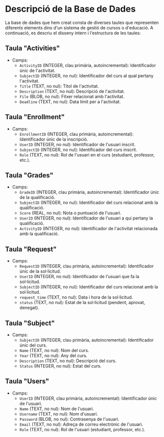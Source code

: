 # Descripció de la Base de Dades
La base de dades que hem creat consta de diverses taules que representen diferents elements dins d'un sistema de gestió de cursos o d'educació. A continuació, es descriu el disseny intern i l'estructura de les taules:

## Taula "Activities"

- Camps:
  - `ActivityID` (INTEGER, clau primària, autoincremental): Identificador únic de l'activitat.
  - `SubjectID` (INTEGER, no nul): Identificador del curs al qual pertany l'activitat.
  - `Title` (TEXT, no nul): Títol de l'activitat.
  - `Description` (TEXT, no nul): Descripció de l'activitat.
  - `File` (BLOB, no nul): Fitxer relacionat amb l'activitat.
  - `Deadline` (TEXT, no nul): Data límit per a l'activitat.

## Taula "Enrollment"

- Camps:
  - `EnrollmentID` (INTEGER, clau primària, autoincremental): Identificador únic de la inscripció.
  - `UserID` (INTEGER, no nul): Identificador de l'usuari inscrit.
  - `SubjectID` (INTEGER, no nul): Identificador del curs inscrit.
  - `Role` (TEXT, no nul): Rol de l'usuari en el curs (estudiant, professor, etc.).

## Taula "Grades"

- Camps:
  - `GradeID` (INTEGER, clau primària, autoincremental): Identificador únic de la qualificació.
  - `SubjectID` (INTEGER, no nul): Identificador del curs relacionat amb la qualificació.
  - `Score` (REAL, no nul): Nota o puntuació de l'usuari.
  - `UserID` (INTEGER, no nul): Identificador de l'usuari a qui pertany la qualificació.
  - `ActivityID` (INTEGER, no nul): Identificador de l'activitat relacionada amb la qualificació.

## Taula "Request"

- Camps:
  - `RequestID` (INTEGER, clau primària, autoincremental): Identificador únic de la sol·licitud.
  - `UserID` (INTEGER, no nul): Identificador de l'usuari que fa la sol·licitud.
  - `SubjectID` (INTEGER, no nul): Identificador del curs relacionat amb la sol·licitud.
  - `request_time` (TEXT, no nul): Data i hora de la sol·licitud.
  - `status` (TEXT, no nul): Estat de la sol·licitud (pendent, aprovat, denegat).

## Taula "Subject"

- Camps:
  - `SubjectID` (INTEGER, clau primària, autoincremental): Identificador únic del curs.
  - `Name` (TEXT, no nul): Nom del curs.
  - `Year` (TEXT, no nul): Any del curs.
  - `Description` (TEXT, no nul): Descripció del curs.
  - `Status` (INTEGER, no nul): Estat del curs.

## Taula "Users"

- Camps:
  - `UserID` (INTEGER, clau primària, autoincremental): Identificador únic de l'usuari.
  - `Name` (TEXT, no nul): Nom de l'usuari.
  - `Username` (TEXT, no nul): Nom d'usuari.
  - `Password` (BLOB, no nul): Contrasenya de l'usuari.
  - `Email` (TEXT, no nul): Adreça de correu electrònic de l'usuari.
  - `Role` (TEXT, no nul): Rol de l'usuari (estudiant, professor, etc.).

